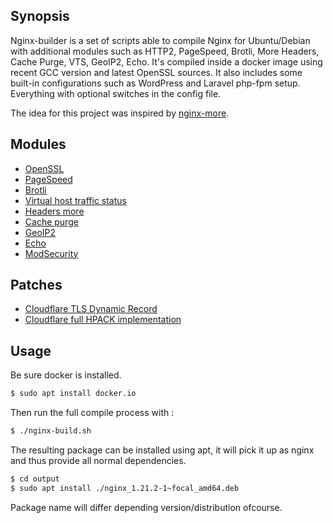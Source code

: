 ## Synopsis

Nginx-builder is a set of scripts able to compile Nginx for Ubuntu/Debian with additional modules such as HTTP2, PageSpeed, Brotli, More Headers, Cache Purge, VTS, GeoIP2, Echo. It's compiled inside 
a docker image using recent GCC version and latest OpenSSL sources. It also includes some built-in configurations such as WordPress and Laravel php-fpm setup. Everything with optional switches in the 
config file.

The idea for this project was inspired by [nginx-more](https://github.com/karljohns0n/nginx-more/).

## Modules

*   [OpenSSL](https://github.com/openssl/openssl)
*   [PageSpeed](https://github.com/apache/incubator-pagespeed-ngx)
*   [Brotli](https://github.com/google/ngx_brotli)
*   [Virtual host traffic status](https://github.com/vozlt/nginx-module-vts)
*   [Headers more](https://github.com/openresty/headers-more-nginx-module)
*   [Cache purge](https://github.com/FRiCKLE/ngx_cache_purge)
*   [GeoIP2](https://github.com/leev/ngx_http_geoip2_module)
*   [Echo](https://github.com/openresty/echo-nginx-module)
*   [ModSecurity](https://github.com/SpiderLabs/ModSecurity-nginx)

## Patches

*   [Cloudflare TLS Dynamic Record](https://blog.cloudflare.com/optimizing-tls-over-tcp-to-reduce-latency/)
*   [Cloudflare full HPACK implementation](https://blog.cloudflare.com/hpack-the-silent-killer-feature-of-http-2/)

## Usage

Be sure docker is installed.

```bash
$ sudo apt install docker.io
```

Then run the full compile process with :
```bash
$ ./nginx-build.sh
```

The resulting package can be installed using apt, it will pick it up as nginx and thus provide all normal dependencies.
```bash
$ cd output
$ sudo apt install ./nginx_1.21.2-1~focal_amd64.deb
```
Package name will differ depending version/distribution ofcourse.
